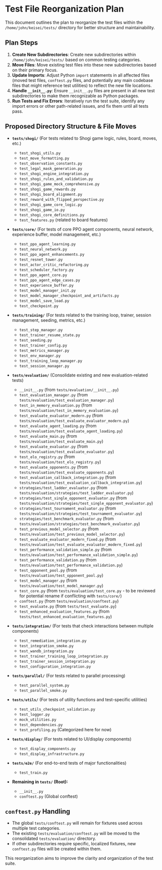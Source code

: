 # Test File Reorganization Plan

This document outlines the plan to reorganize the test files within the `/home/john/keisei/tests/` directory for better structure and maintainability.

## Plan Steps

1.  **Create New Subdirectories**: Create new subdirectories within `/home/john/keisei/tests/` based on common testing categories.
2.  **Move Files**: Move existing test files into these new subdirectories based on their primary focus.
3.  **Update Imports**: Adjust Python `import` statements in all affected files (moved test files, `conftest.py` files, and potentially any main codebase files that might reference test utilities) to reflect the new file locations.
4.  **Handle `__init__.py`**: Ensure `__init__.py` files are present in all new test subdirectories to make them recognizable as Python packages.
5.  **Run Tests and Fix Errors**: Iteratively run the test suite, identify any import errors or other path-related issues, and fix them until all tests pass.

## Proposed Directory Structure & File Moves

*   **`tests/shogi/`** (For tests related to Shogi game logic, rules, board, moves, etc.)
    *   `test_shogi_utils.py`
    *   `test_move_formatting.py`
    *   `test_observation_constants.py`
    *   `test_legal_mask_generation.py`
    *   `test_shogi_engine_integration.py`
    *   `test_shogi_rules_and_validation.py`
    *   `test_shogi_game_mock_comprehensive.py`
    *   `test_shogi_game_rewards.py`
    *   `test_shogi_board_alignment.py`
    *   `test_reward_with_flipped_perspective.py`
    *   `test_shogi_game_core_logic.py`
    *   `test_shogi_game_io.py`
    *   `test_shogi_core_definitions.py`
    *   `test_features.py` (related to board features)

*   **`tests/core/`** (For tests of core PPO agent components, neural network, experience buffer, model management, etc.)
    *   `test_ppo_agent_learning.py`
    *   `test_neural_network.py`
    *   `test_ppo_agent_enhancements.py`
    *   `test_resnet_tower.py`
    *   `test_actor_critic_refactoring.py`
    *   `test_scheduler_factory.py`
    *   `test_ppo_agent_core.py`
    *   `test_ppo_agent_edge_cases.py`
    *   `test_experience_buffer.py`
    *   `test_model_manager_init.py`
    *   `test_model_manager_checkpoint_and_artifacts.py`
    *   `test_model_save_load.py`
    *   `test_checkpoint.py`

*   **`tests/training/`** (For tests related to the training loop, trainer, session management, seeding, metrics, etc.)
    *   `test_step_manager.py`
    *   `test_trainer_resume_state.py`
    *   `test_seeding.py`
    *   `test_trainer_config.py`
    *   `test_metrics_manager.py`
    *   `test_env_manager.py`
    *   `test_training_loop_manager.py`
    *   `test_session_manager.py`

*   **`tests/evaluation/`** (Consolidate existing and new evaluation-related tests)
    *   `__init__.py` (from `tests/evaluation/__init__.py`)
    *   `test_evaluation_manager.py` (from `tests/evaluation/test_evaluation_manager.py`)
    *   `test_in_memory_evaluation.py` (from `tests/evaluation/test_in_memory_evaluation.py`)
    *   `test_evaluate_evaluator_modern.py` (from `tests/evaluation/test_evaluate_evaluator_modern.py`)
    *   `test_evaluate_agent_loading.py` (from `tests/evaluation/test_evaluate_agent_loading.py`)
    *   `test_evaluate_main.py` (from `tests/evaluation/test_evaluate_main.py`)
    *   `test_evaluate_evaluator.py` (from `tests/evaluation/test_evaluate_evaluator.py`)
    *   `test_elo_registry.py` (from `tests/evaluation/test_elo_registry.py`)
    *   `test_evaluate_opponents.py` (from `tests/evaluation/test_evaluate_opponents.py`)
    *   `test_evaluation_callback_integration.py` (from `tests/evaluation/test_evaluation_callback_integration.py`)
    *   `strategies/test_ladder_evaluator.py` (from `tests/evaluation/strategies/test_ladder_evaluator.py`)
    *   `strategies/test_single_opponent_evaluator.py` (from `tests/evaluation/strategies/test_single_opponent_evaluator.py`)
    *   `strategies/test_tournament_evaluator.py` (from `tests/evaluation/strategies/test_tournament_evaluator.py`)
    *   `strategies/test_benchmark_evaluator.py` (from `tests/evaluation/strategies/test_benchmark_evaluator.py`)
    *   `test_previous_model_selector.py` (from `tests/evaluation/test_previous_model_selector.py`)
    *   `test_evaluate_evaluator_modern_fixed.py` (from `tests/evaluation/test_evaluate_evaluator_modern_fixed.py`)
    *   `test_performance_validation_simple.py` (from `tests/evaluation/test_performance_validation_simple.py`)
    *   `test_performance_validation.py` (from `tests/evaluation/test_performance_validation.py`)
    *   `test_opponent_pool.py` (from `tests/evaluation/test_opponent_pool.py`)
    *   `test_model_manager.py` (from `tests/evaluation/test_model_manager.py`)
    *   `test_core.py` (from `tests/evaluation/test_core.py` - to be reviewed for potential rename if conflicting with `tests/core/`)
    *   `conftest.py` (from `tests/evaluation/conftest.py`)
    *   `test_evaluate.py` (from `tests/test_evaluate.py`)
    *   `test_enhanced_evaluation_features.py` (from `tests/test_enhanced_evaluation_features.py`)

*   **`tests/integration/`** (For tests that check interactions between multiple components)
    *   `test_remediation_integration.py`
    *   `test_integration_smoke.py`
    *   `test_wandb_integration.py`
    *   `test_trainer_training_loop_integration.py`
    *   `test_trainer_session_integration.py`
    *   `test_configuration_integration.py`

*   **`tests/parallel/`** (For tests related to parallel processing)
    *   `test_parallel_system.py`
    *   `test_parallel_smoke.py`

*   **`tests/utils/`** (For tests of utility functions and test-specific utilities)
    *   `test_utils_checkpoint_validation.py`
    *   `test_logger.py`
    *   `mock_utilities.py`
    *   `test_dependencies.py`
    *   `test_profiling.py` (Categorized here for now)

*   **`tests/display/`** (For tests related to UI/display components)
    *   `test_display_components.py`
    *   `test_display_infrastructure.py`

*   **`tests/e2e/`** (For end-to-end tests of major functionalities)
    *   `test_train.py`

*   **Remaining in `tests/` (Root):**
    *   `__init__.py`
    *   `conftest.py` (Global conftest)

## `conftest.py` Handling

*   The global `tests/conftest.py` will remain for fixtures used across multiple test categories.
*   The existing `tests/evaluation/conftest.py` will be moved to the consolidated `tests/evaluation/` directory.
*   If other subdirectories require specific, localized fixtures, new `conftest.py` files will be created within them.

This reorganization aims to improve the clarity and organization of the test suite.
